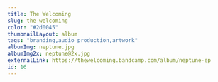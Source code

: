 ```yaml
---
title: The Welcoming
slug: the-welcoming
color: "#2d0045"
thumbnailLayout: album
tags: "branding,audio production,artwork"
albumImg: neptune.jpg
albumImg2x: neptune@2x.jpg
externalLink: https://thewelcoming.bandcamp.com/album/neptune-ep
id: 16
---
```

